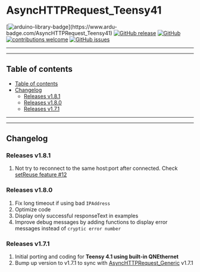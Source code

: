# AsyncHTTPRequest_Teensy41

[![arduino-library-badge](https://www.ardu-badge.com/badge/AsyncHTTPRequest_Teensy41.svg?)](https://www.ardu-badge.com/AsyncHTTPRequest_Teensy41)
[![GitHub release](https://img.shields.io/github/release/khoih-prog/AsyncHTTPRequest_Teensy41.svg)](https://github.com/khoih-prog/AsyncHTTPRequest_Teensy41/releases)
[![GitHub](https://img.shields.io/github/license/mashape/apistatus.svg)](https://github.com/khoih-prog/AsyncHTTPRequest_Teensy41/blob/master/LICENSE)
[![contributions welcome](https://img.shields.io/badge/contributions-welcome-brightgreen.svg?style=flat)](#Contributing)
[![GitHub issues](https://img.shields.io/github/issues/khoih-prog/AsyncHTTPRequest_Teensy41.svg)](http://github.com/khoih-prog/AsyncHTTPRequest_Teensy41/issues)

---
---

## Table of contents

* [Table of contents](#table-of-contents)
* [Changelog](#changelog)
  * [Releases v1.8.1](#releases-v181)
  * [Releases v1.8.0](#releases-v180)
  * [Releases v1.7.1](#releases-v171)

---
---

## Changelog

### Releases v1.8.1

1. Not try to reconnect to the same host:port after connected. Check [setReuse feature #12](https://github.com/khoih-prog/AsyncHTTPSRequest_Generic/issues/12)

### Releases v1.8.0

1. Fix long timeout if using bad `IPAddress`
2. Optimize code
3. Display only successful responseText in examples
4. Improve debug messages by adding functions to display error messages instead of `cryptic error number`

### Releases v1.7.1

1. Initial porting and coding for **Teensy 4.1 using built-in QNEthernet**
2. Bump up version to v1.7.1 to sync with [AsyncHTTPRequest_Generic](https://github.com/khoih-prog/AsyncHTTPRequest_Generic) v1.7.1



